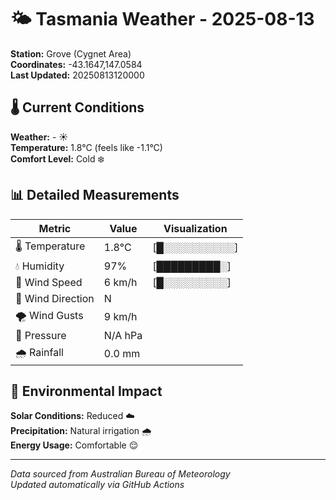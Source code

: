 # 🌤️ Tasmania Weather - 2025-08-13

**Station:** Grove (Cygnet Area)  
**Coordinates:** -43.1647,147.0584  
**Last Updated:** 20250813120000

## 🌡️ Current Conditions

**Weather:** - ☀️  
**Temperature:** 1.8°C (feels like -1.1°C)  
**Comfort Level:** Cold ❄️

## 📊 Detailed Measurements

| Metric | Value | Visualization |
|--------|-------|---------------|
| 🌡️ Temperature | 1.8°C | [█░░░░░░░░░░] |
| 💧 Humidity | 97% | [█████████░] |
| 💨 Wind Speed | 6 km/h | [█░░░░░░░░░] |
| 🧭 Wind Direction | N | |
| 🌪️ Wind Gusts | 9 km/h | |
| 🔽 Pressure | N/A hPa | |
| 🌧️ Rainfall | 0.0 mm | |

## 🌱 Environmental Impact

**Solar Conditions:** Reduced ☁️  
**Precipitation:** Natural irrigation 🌧️  
**Energy Usage:** Comfortable 😌

---
*Data sourced from Australian Bureau of Meteorology*  
*Updated automatically via GitHub Actions*
